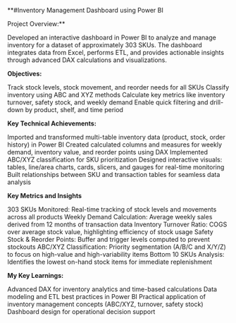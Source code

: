 **#Inventory Management Dashboard using Power BI

Project Overview:**

Developed an interactive dashboard in Power BI to analyze and manage inventory for a dataset of approximately 303 SKUs. The dashboard integrates data from Excel, performs ETL, and provides actionable insights through advanced DAX calculations and visualizations.

**Objectives:**

Track stock levels, stock movement, and reorder needs for all SKUs
Classify inventory using ABC and XYZ methods
Calculate key metrics like inventory turnover, safety stock, and weekly demand
Enable quick filtering and drill-down by product, shelf, and time period

**Key Technical Achievements:**

Imported and transformed multi-table inventory data (product, stock, order history) in Power BI
Created calculated columns and measures for weekly demand, inventory value, and reorder points using DAX
Implemented ABC/XYZ classification for SKU prioritization
Designed interactive visuals: tables, line/area charts, cards, slicers, and gauges for real-time monitoring
Built relationships between SKU and transaction tables for seamless data analysis

**Key Metrics and Insights**

303 SKUs Monitored: Real-time tracking of stock levels and movements across all products
Weekly Demand Calculation: Average weekly sales derived from 12 months of transaction data
Inventory Turnover Ratio: COGS over average stock value, highlighting efficiency of stock usage
Safety Stock & Reorder Points: Buffer and trigger levels computed to prevent stockouts
ABC/XYZ Classification: Priority segmentation (A/B/C and X/Y/Z) to focus on high-value and high-variability items
Bottom 10 SKUs Analysis: Identifies the lowest on-hand stock items for immediate replenishment

**My Key Learnings:**

Advanced DAX for inventory analytics and time-based calculations
Data modeling and ETL best practices in Power BI
Practical application of inventory management concepts (ABC/XYZ, turnover, safety stock)
Dashboard design for operational decision support

